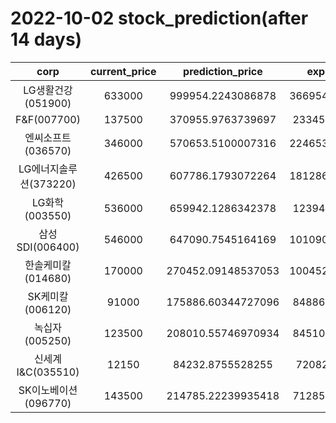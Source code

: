 # 2022-10-02 stock_prediction(after 14 days)

|   corp   |   current_price   |   prediction_price   |   expected_profit   |
|:--------:|:-----------------:|:--------------------:|:-------------------:|
|LG생활건강(051900)|633000|999954.2243086878|366954.22430868784|
|F&F(007700)|137500|370955.9763739697|233455.9763739697|
|엔씨소프트(036570)|346000|570653.5100007316|224653.51000073156|
|LG에너지솔루션(373220)|426500|607786.1793072264|181286.17930722644|
|LG화학(003550)|536000|659942.1286342378|123942.1286342378|
|삼성SDI(006400)|546000|647090.7545164169|101090.75451641693|
|한솔케미칼(014680)|170000|270452.09148537053|100452.09148537053|
|SK케미칼(006120)|91000|175886.60344727096|84886.60344727096|
|녹십자(005250)|123500|208010.55746970934|84510.55746970934|
|신세계 I&C(035510)|12150|84232.8755528255|72082.8755528255|
|SK이노베이션(096770)|143500|214785.22239935418|71285.22239935418|
